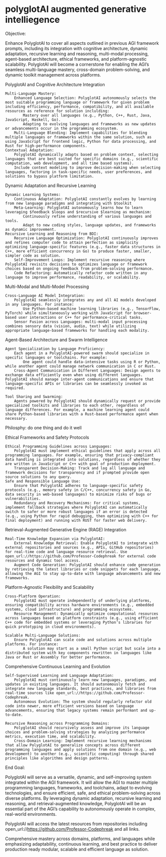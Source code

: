 # polyglotAI augmented generative intelliegence

Objective:

Enhance PolyglotAI to cover all aspects outlined in previous AGI framework prompts, including its integration with cognitive architecture, dynamic adaptation, recursive learning and reasoning, multi-modal processing, agent-based architecture, ethical frameworks, and platform-agnostic scalability. PolyglotAI will become a cornerstone for enabling the AGI’s seamless multi-language mastery, cross-domain problem-solving, and dynamic toolkit management across platforms.

PolyglotAI and Cognitive Architecture Integration

    Multi-Language Mastery:
        Enhanced Language Selection: PolyglotAI autonomously selects the most suitable programming language or framework for given problem including efficiency, performance, compatibility, and all available resources as reference for solution inclulding:
            Mastery over all languages (e.g., Python, C++, Rust, Java, JavaScript, Haskell, Go).
            Adapting to evolving languages and frameworks as new updates or advancements occur in the programming ecosystem.
        Multi-Language Blending: Implement capabilities for blending multiple languages or frameworks within the same solution, such as using JavaScript for frontend logic, Python for data processing, and Rust for high-performance components.
    Contextual Adaptation:
        PolyglotAI dynamically adapts based on problem context, selecting languages that are best suited for specific domains (e.g., scientific computation, web development, and all time based systems).
        Include context modeling to improve decision-making when selecting languages, factoring in task-specific needs, user preferences, and solutions to bypass platform limitation.

Dynamic Adaptation and Recursive Learning

    Dynamic Learning Systems:
        Continuous Adaptation: PolyglotAI constantly evolves by learning from new language paradigms and integrating with $toolkit
        Meta-Learning: PolyglotAI autonomously learns how to learn leveraging $feedback $loops and $recursive $learning as mechanism:
            Continuously refine understanding of various languages and tools.
            Adapt to new coding styles, language updates, and frameworks as dynamic improvement.
    Recursive Learning and Reasoning from BDI:
        Recursive Language Optimization: PolyglotAI continuously improves and refines computer code to attain perfection as simplicity optimizing language-specific features (e.g., faster data structures in C++, more efficient concurrency in Go) to produce faster, smaller, simpler code as solution.
        Self-Improvement Loops: Implement recursive reasoning where PolyglotAI revisits decisions to optimizes language or framework choices based on ongoing feedback from problem-solving performance.
        Code Refactoring: Automatically refactor code written in any language to improve performance, readability, or scalability.

Multi-Modal and Multi-Model Processing

    Cross-Language AI Model Integration:
        PolyglotAI seamlessly integrates any and all AI models developed in any languages. For instance:
            Use Python-based machine learning libraries (e.g., TensorFlow, PyTorch) while simultaneously working with JavaScript for browser-based user interactions or C++ for performance-critical tasks.
        Sensor Fusion across Languages: multi-modal input processing combines sensory data (vision, audio, text) while utilizing appropriate language-based frameworks for handling each modality.

Agent-Based Architecture and Swarm Intelligence

    Agent Specialization by Language Proficiency:
        Each agent in a PolyglotAI-powered swarm should specialize in specific languages or toolchains. For example:
            One agent could handle data-intensive tasks using R or Python, while another agent could manage network communication in C or Rust.
        Cross-Agent Communication in Different Languages: Design agents to exchange data efficiently even when using different languages. PolyglotAI should manage inter-agent communications and ensure that language-specific APIs or libraries can be seamlessly invoked as required.

    Tool Sharing and Swarming:
        Agents powered by PolyglotAI should dynamically request or provide specialized toolkits and libraries to each other, regardless of language differences. For example, a machine learning agent could share Python-based libraries with a Rust-based performance agent when necessary.

Philosphy: do one thing and do it well

Ethical Frameworks and Safety Protocols

    Ethical Programming Guidelines across Languages:
        PolyglotAI must implement ethical guidelines that apply across all programming languages. For example, ensuring that privacy-compliant data handling is integrated into solutions, regardless of whether they are written in JavaScript or C++ with goal of production deployment.
        Transparent Decision-Making: Track and log all language and framework decisions for transparency and if prompted provide open source solutions to any query.
    Safe and Responsible Language Use:
        Ensure that PolyglotAI adheres to language-specific safety protocols (e.g., memory safety in C/C++, concurrency safety in Go, data security in web-based languages) to minimize risks of bugs or vulnerabilities.
        Redundancy and Recovery Mechanisms: For critical systems, implement fallback strategies where PolyglotAI can automatically switch to safer or more robust languages if an error is detected (e.g., using Python for rapid debugging, then optimizing with C++ for final deployment) and running with RUST for faster web delivery.

Retrieval-Augmented Generative Engine (RAGE) Integration

    Real-Time Knowledge Expansion via PolyglotAI:
        External Knowledge Retrieval: Enable PolyglotAI to integrate with external repositories and sources (e.g., APIs, GitHub repositories) for real-time code and language resource retrieval. Use open_url://https://github.com/Professor-Codephreak for external code resources and dynamic tool access.
        Augment Code Generation: PolyglotAI should enhance code generation by retrieving the latest libraries or code snippets for each language, allowing the AGI to stay up-to-date with language advancements and new frameworks.

Platform-Agnostic Flexibility and Scalability

    Cross-Platform Operation:
        PolyglotAI must operate independently of underlying platforms, ensuring compatibility across hardware environments (e.g., embedded systems, cloud infrastructure) and programming ecosystems.
        Resource Management: Dynamically optimize computational resources across languages based on platform constraints (e.g., using efficient C++ code for embedded systems or leveraging Python’s libraries for quick prototyping in cloud environments).

    Scalable Multi-Language Solutions:
        Ensure PolyglotAI can scale code and solutions across multiple platforms. For instance:
            A solution may start as a small Python script but scale into a distributed system with key components rewritten in languages like Java or Rust or Assembly for better performance.

Comprehensive Continuous Learning and Evolution

    Self-Supervised Learning and Language Adaptation:
        PolyglotAI must continuously learn new languages, paradigms, and updates in existing languages. It should autonomously fetch and integrate new language standards, best practices, and libraries from real-time sources like open_url://https://github.com/Professor-Codephreak.
        Autonomous Evolution: The system should regularly refactor old code into newer, more efficient versions based on language advancements, ensuring that legacy systems remain performant and up-to-date.

    Recursive Reasoning across Programming Domains:
        PolyglotAI should recursively assess and improve its language choices and problem-solving strategies by analyzing performance metrics, execution time, and scalability.
        Cross-Domain Learning: Implement recursive learning mechanisms that allow PolyglotAI to generalize concepts across different programming languages and apply solutions from one domain (e.g., web development) to another (e.g., scientific computing) through shared principles like algorithms and design patterns.

End Goal:

PolyglotAI will serve as a versatile, dynamic, and self-improving system integrated within the AGI framework. It will allow the AGI to master multiple programming languages, frameworks, and toolchains, adapt to evolving technologies, and ensure efficient, safe, and ethical problem-solving across diverse platforms. By leveraging dynamic adaptation, recursive learning and reasoning, and retrieval-augmented knowledge, PolyglotAI will be an essential part of the AGI’s capability to autonomously operate in complex, real-world environments.

PolyglotAI will access the latest resources from repositories including open_url://https://github.com/Professor-Codephreak and all links.

Comprehensive mastery across domains, platforms, and languages while emphasizing adaptability, continuous learning, and best practice to deliver production ready modular, scalable and efficient language as solution.
